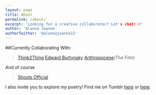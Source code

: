 ```yaml
---
layout: page
title: About 
permalink: /about/
excerpt: 'Looking for a creative collaborator? Let's chat! ☺️'
author: 'Alanna Joanne'
authorTwitter: '@alannajoanne11'
---
```


##Currently Collaborating With:

> [Think2Thing](https://twitter.com/Think2thing)
> [Edward Burtynsky](https://twitter.com/edwardburtynsky)
> [Anthropocene](https://twitter.com/anthropocene)(The Film)

And of course

>[Shoots Official](http://shootsofficial.com)


I also invite you to explore my poetry! Find me on Tumblr [here](http://alannajoanne.tumblr.com) or [here](http://seasalt-stardust-wanderlust.tumblr.com).
